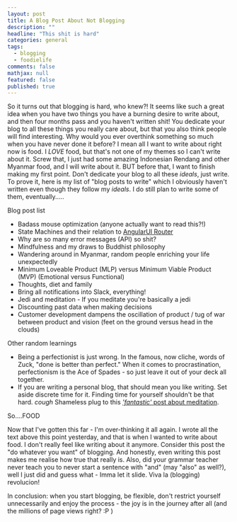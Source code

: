 ```yaml
---
layout: post
title: A Blog Post About Not Blogging
description: ""
headline: "This shit is hard"
categories: general
tags:
  - blogging
  - foodielife
comments: false
mathjax: null
featured: false
published: true
---
```


So it turns out that blogging is hard, who knew?! It seems like such a great idea when you have two things you have a burning desire to write about, and then four months pass and you haven't written shit! You dedicate your blog to all these things you really care about, but that you also think people will find interesting. Why would you ever overthink something so much when you have never done it before? I mean all I want to write about right now is food. I *LOVE* food, but that's not one of my themes so I can't write about it. Screw that, I just had some amazing Indonesian Rendang and other Myanmar food, and I will write about it. BUT before that, I want to finish making my first point. Don't dedicate your blog to all these _ideals_, just write. To prove it, here is my list of "blog posts to write" which I obviously haven't written even though they follow my _ideals_. I do still plan to write some of them, eventually.....

Blog post list

- Badass mouse optimization (anyone actually want to read this?!)
- State Machines and their relation to [AngularUI Router](https://github.com/angular-ui/ui-router)
- Why are so many error messages (API) so shit?
- Mindfulness and my draws to Buddhist philosophy
- Wandering around in Myanmar, random people enriching your life unexpectedly
- Minimum Loveable Product (MLP) versus Minimum Viable Product (MVP) (Emotional versus Functional)
- Thoughts, diet and family
- Bring all notifications into Slack, everything!
- Jedi and meditation - If you meditate you're basically a jedi
- Discounting past data when making decisions
- Customer development dampens the oscillation of product / tug of war between product and vision (feet on the ground versus head in the clouds)


Other random learnings

- Being a perfectionist is just wrong. In the famous, now cliche, words of Zuck, "done is better than perfect." When it comes to procrastination, perfectionism is the Ace of Spades - so just leave it out of your deck all together.
- If you are writing a personal blog, that should mean you like writing. Set aside discrete time for it. Finding time for yourself shouldn't be that hard. *cough* Shameless plug to this [_'fantastic'_ post about meditation](http://blog.ramses.io/philosophy/Meditation-and-the-life-of-a-startup/).

So....FOOD

Now that I've gotten this far - I'm over-thinking it all again. I wrote all the text above this point yesterday, and that is when I wanted to write about food. I don't really feel like writing about it anymore. Consider this post the "do whatever you want" of blogging. And honestly, even writing this post makes me realise how true that really is. Also, did your grammar teacher never teach you to never start a sentence with "and" (may "also" as well?), well I just did and guess what - Imma let it slide. Viva la (blogging) revolucion!

In conclusion: when you start blogging, be flexible, don't restrict yourself unnecessarily and enjoy the process - the joy is in the journey after all (and the millions of page views right? :P )
